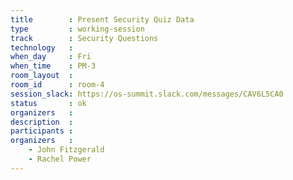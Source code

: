 ```yaml
---
title        : Present Security Quiz Data
type         : working-session
track        : Security Questions
technology   :
when_day     : Fri
when_time    : PM-3
room_layout  :
room_id      : room-4
session_slack: https://os-summit.slack.com/messages/CAV6L5CA0
status       : ok
organizers   :
description  :
participants :
organizers   :
    - John Fitzgerald
    - Rachel Power
---
```

